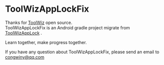 # ToolWizAppLockFix
Thanks for [ToolWiz](www.toolwiz.com) open source.  
ToolWizAppLockFix is an Android gradle project migrate from [ToolWizAppLock](https://github.com/Toolwiz/ToolWizAppLock) . 

Learn together, make progress together.

If you have any question about ToolWizAppLockFix, please send an email to <congwiny@qq.com>